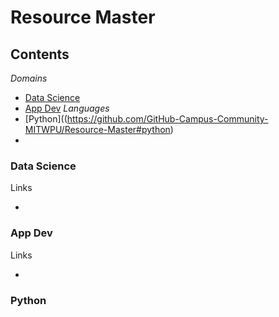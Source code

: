 # Resource Master

## Contents

*Domains*
- [Data Science](https://github.com/GitHub-Campus-Community-MITWPU/Resource-Master#data-science)
- [App Dev](https://github.com/GitHub-Campus-Community-MITWPU/Resource-Master#app-dev)
*Languages*
- [Python]((https://github.com/GitHub-Campus-Community-MITWPU/Resource-Master#python)
- 

### Data Science

Links

-

### App Dev

Links

-

### Python
